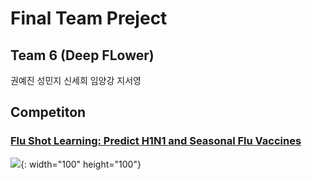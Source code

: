 # Final Team Preject

## Team 6 (Deep FLower)
권예진 성민지 신세희 임양강 지서영

## Competiton
### [Flu Shot Learning: Predict H1N1 and Seasonal Flu Vaccines](https://www.drivendata.org/competitions/66/flu-shot-learning/)
![](https://drivendata-public-assets.s3.amazonaws.com/flu-vaccine.jpg){: width="100" height="100"}

